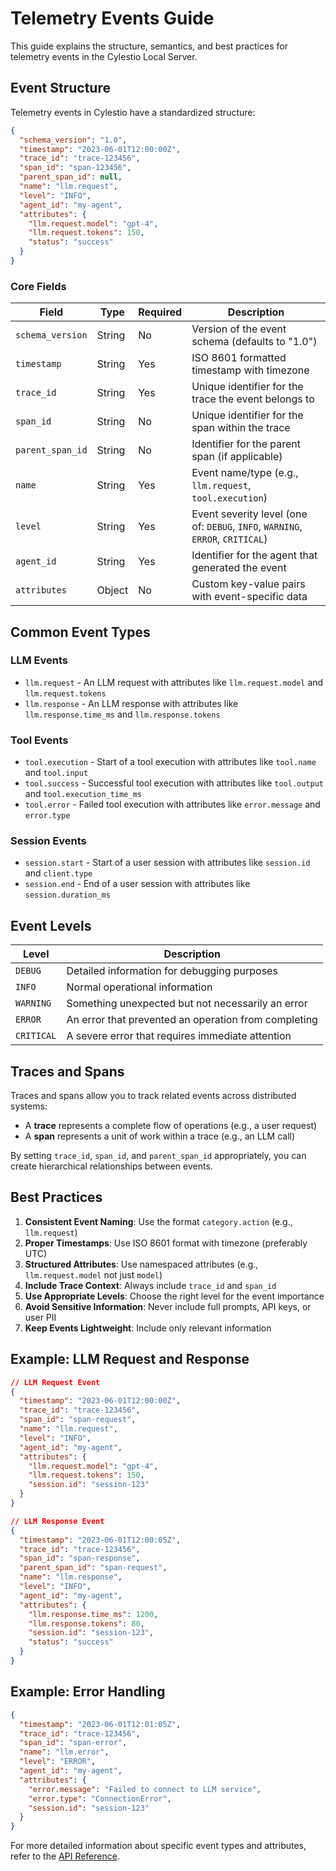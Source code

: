 # Telemetry Events Guide

This guide explains the structure, semantics, and best practices for telemetry events in the Cylestio Local Server.

## Event Structure

Telemetry events in Cylestio have a standardized structure:

```json
{
  "schema_version": "1.0",
  "timestamp": "2023-06-01T12:00:00Z",
  "trace_id": "trace-123456",
  "span_id": "span-123456",
  "parent_span_id": null,
  "name": "llm.request",
  "level": "INFO",
  "agent_id": "my-agent",
  "attributes": {
    "llm.request.model": "gpt-4",
    "llm.request.tokens": 150,
    "status": "success"
  }
}
```

### Core Fields

| Field | Type | Required | Description |
|-------|------|----------|-------------|
| `schema_version` | String | No | Version of the event schema (defaults to "1.0") |
| `timestamp` | String | Yes | ISO 8601 formatted timestamp with timezone |
| `trace_id` | String | Yes | Unique identifier for the trace the event belongs to |
| `span_id` | String | No | Unique identifier for the span within the trace |
| `parent_span_id` | String | No | Identifier for the parent span (if applicable) |
| `name` | String | Yes | Event name/type (e.g., `llm.request`, `tool.execution`) |
| `level` | String | Yes | Event severity level (one of: `DEBUG`, `INFO`, `WARNING`, `ERROR`, `CRITICAL`) |
| `agent_id` | String | Yes | Identifier for the agent that generated the event |
| `attributes` | Object | No | Custom key-value pairs with event-specific data |

## Common Event Types

### LLM Events

- `llm.request` - An LLM request with attributes like `llm.request.model` and `llm.request.tokens`
- `llm.response` - An LLM response with attributes like `llm.response.time_ms` and `llm.response.tokens`

### Tool Events

- `tool.execution` - Start of a tool execution with attributes like `tool.name` and `tool.input`
- `tool.success` - Successful tool execution with attributes like `tool.output` and `tool.execution_time_ms`
- `tool.error` - Failed tool execution with attributes like `error.message` and `error.type`

### Session Events

- `session.start` - Start of a user session with attributes like `session.id` and `client.type`
- `session.end` - End of a user session with attributes like `session.duration_ms`

## Event Levels

| Level | Description |
|-------|-------------|
| `DEBUG` | Detailed information for debugging purposes |
| `INFO` | Normal operational information |
| `WARNING` | Something unexpected but not necessarily an error |
| `ERROR` | An error that prevented an operation from completing |
| `CRITICAL` | A severe error that requires immediate attention |

## Traces and Spans

Traces and spans allow you to track related events across distributed systems:

- A **trace** represents a complete flow of operations (e.g., a user request)
- A **span** represents a unit of work within a trace (e.g., an LLM call)

By setting `trace_id`, `span_id`, and `parent_span_id` appropriately, you can create hierarchical relationships between events.

## Best Practices

1. **Consistent Event Naming**: Use the format `category.action` (e.g., `llm.request`)
2. **Proper Timestamps**: Use ISO 8601 format with timezone (preferably UTC)
3. **Structured Attributes**: Use namespaced attributes (e.g., `llm.request.model` not just `model`)
4. **Include Trace Context**: Always include `trace_id` and `span_id`
5. **Use Appropriate Levels**: Choose the right level for the event importance
6. **Avoid Sensitive Information**: Never include full prompts, API keys, or user PII
7. **Keep Events Lightweight**: Include only relevant information

## Example: LLM Request and Response

```json
// LLM Request Event
{
  "timestamp": "2023-06-01T12:00:00Z",
  "trace_id": "trace-123456",
  "span_id": "span-request",
  "name": "llm.request",
  "level": "INFO",
  "agent_id": "my-agent",
  "attributes": {
    "llm.request.model": "gpt-4",
    "llm.request.tokens": 150,
    "session.id": "session-123"
  }
}

// LLM Response Event
{
  "timestamp": "2023-06-01T12:00:05Z",
  "trace_id": "trace-123456",
  "span_id": "span-response",
  "parent_span_id": "span-request",
  "name": "llm.response",
  "level": "INFO",
  "agent_id": "my-agent",
  "attributes": {
    "llm.response.time_ms": 1200,
    "llm.response.tokens": 80,
    "session.id": "session-123",
    "status": "success"
  }
}
```

## Example: Error Handling

```json
{
  "timestamp": "2023-06-01T12:01:05Z",
  "trace_id": "trace-123456",
  "span_id": "span-error",
  "name": "llm.error",
  "level": "ERROR",
  "agent_id": "my-agent",
  "attributes": {
    "error.message": "Failed to connect to LLM service",
    "error.type": "ConnectionError",
    "session.id": "session-123"
  }
}
```

For more detailed information about specific event types and attributes, refer to the [API Reference](../api/README.md). 